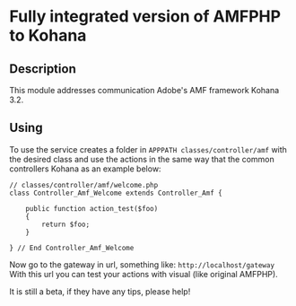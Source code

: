 # Fully integrated version of AMFPHP to Kohana

## Description

This module addresses communication Adobe's AMF framework Kohana 3.2.

## Using

To use the service creates a folder in `APPPATH classes/controller/amf` with
the desired class and use the actions in the same way that the common controllers
Kohana as an example below:

	// classes/controller/amf/welcome.php
	class Controller_Amf_Welcome extends Controller_Amf {
		
		public function action_test($foo)
		{
			return $foo;
		}

	} // End Controller_Amf_Welcome
	
Now go to the gateway in url, something like: `http://localhost/gateway`
With this url you can test your actions with visual (like original AMFPHP).

It is still a beta, if they have any tips, please help!